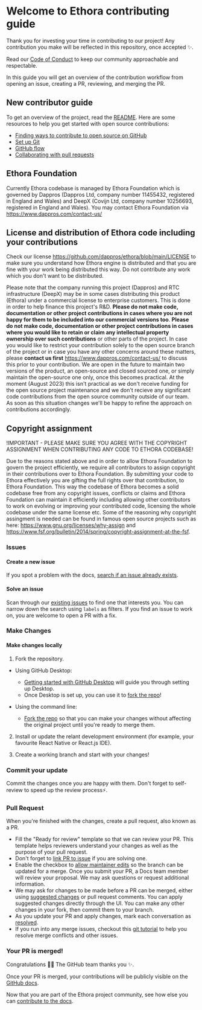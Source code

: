 # Welcome to Ethora contributing guide

Thank you for investing your time in contributing to our project! Any contribution you make will be reflected in this repository, once accepted :sparkles:.

Read our [Code of Conduct](./CODE_OF_CONDUCT.md) to keep our community approachable and respectable.

In this guide you will get an overview of the contribution workflow from opening an issue, creating a PR, reviewing, and merging the PR.

## New contributor guide

To get an overview of the project, read the [README](README.md). Here are some resources to help you get started with open source contributions:

- [Finding ways to contribute to open source on GitHub](https://docs.github.com/en/get-started/exploring-projects-on-github/finding-ways-to-contribute-to-open-source-on-github)
- [Set up Git](https://docs.github.com/en/get-started/quickstart/set-up-git)
- [GitHub flow](https://docs.github.com/en/get-started/quickstart/github-flow)
- [Collaborating with pull requests](https://docs.github.com/en/github/collaborating-with-pull-requests)

## Ethora Foundation

Currently Ethora codebase is managed by Ethora Foundation which is governed by Dappros (Dappros Ltd, company number 11455432, registered in England and Wales) and DeepX (Covijn Ltd, company number 10256693, registered in England and Wales). You may contact Ethora Foundation via https://www.dappros.com/contact-us/

## License and distribution of Ethora code including your contributions

Check our license https://github.com/dappros/ethora/blob/main/LICENSE to make sure you understand how Ethora engine is distributed and that you are fine with your work being distributed this way. Do not contribute any work which you don't want to be distributed.

Please note that the company running this project (Dappros) and RTC infrastructure (DeepX) may be in some cases distributing this product (Ethora) under a commercial license to enterprise customers. This is done in order to help finance this project's R&D. **Please do not make code, documentation or other project contributions in cases where you are not happy for them to be included into our commercial versions too**. **Please do not make code, documentation or other project contributions in cases where you would like to retain or claim any intellectual property ownership over such contributions** or other parts of the project. In case you would like to restrict your contribution solely to the open source branch of the project or in case you have any other concerns around these matters, please **contact us first** https://www.dappros.com/contact-us/ to discuss this prior to your contribution. We are open in the future to maintain two versions of the product, an open-source and closed sourced one, or simply maintain the open-source one only, once this becomes practical. At the moment (August 2023) this isn't practical as we don't receive funding for the open source project maintenance and we don't recieve any significant code contributions from the open source community outside of our team. As soon as this situation changes we'll be happy to refine the approach on contributions accordingly.

## Copyright assignment

!IMPORTANT - PLEASE MAKE SURE YOU AGREE WITH THE COPYRIGHT ASSIGNMENT WHEN CONTRIBUTING ANY CODE TO ETHORA CODEBASE!

Due to the reasons stated above and in order to allow Ethora Foundation to govern the project efficiently, we require all contributors to assign copyright in their contributions over to Ethora Foundation. By submitting your code to Ethora effectively you are gifting the full rights over that contribution, to Ethora Foundation. This way the codebase of Ethora becomes a solid codebase free from any copyright issues, conflicts or claims and Ethora Foundation can maintain it efficiently including allowing other contributors to work on evolving or improving your contributed code, licensing the whole codebase under the same license etc.
Some of the reasoning why copyright assingment is needed can be found in famous open source projects such as here: https://www.gnu.org/licenses/why-assign and https://www.fsf.org/bulletin/2014/spring/copyright-assignment-at-the-fsf.

### Issues

#### Create a new issue

If you spot a problem with the docs, [search if an issue already exists](https://docs.github.com/en/github/searching-for-information-on-github/searching-on-github/searching-issues-and-pull-requests#search-by-the-title-body-or-comments).

#### Solve an issue

Scan through our [existing issues](https://github.com/dappros/ethora/issues) to find one that interests you. You can narrow down the search using `labels` as filters. If you find an issue to work on, you are welcome to open a PR with a fix.

### Make Changes

#### Make changes locally

1. Fork the repository.

- Using GitHub Desktop:

  - [Getting started with GitHub Desktop](https://docs.github.com/en/desktop/installing-and-configuring-github-desktop/getting-started-with-github-desktop) will guide you through setting up Desktop.
  - Once Desktop is set up, you can use it to [fork the repo](https://docs.github.com/en/desktop/contributing-and-collaborating-using-github-desktop/cloning-and-forking-repositories-from-github-desktop)!

- Using the command line:
  - [Fork the repo](https://docs.github.com/en/github/getting-started-with-github/fork-a-repo#fork-an-example-repository) so that you can make your changes without affecting the original project until you're ready to merge them.

2. Install or update the relant development environment (for example, your favourite React Native or React.js IDE).

3. Create a working branch and start with your changes!

### Commit your update

Commit the changes once you are happy with them. Don't forget to self-review to speed up the review process:zap:.

### Pull Request

When you're finished with the changes, create a pull request, also known as a PR.

- Fill the "Ready for review" template so that we can review your PR. This template helps reviewers understand your changes as well as the purpose of your pull request.
- Don't forget to [link PR to issue](https://docs.github.com/en/issues/tracking-your-work-with-issues/linking-a-pull-request-to-an-issue) if you are solving one.
- Enable the checkbox to [allow maintainer edits](https://docs.github.com/en/github/collaborating-with-issues-and-pull-requests/allowing-changes-to-a-pull-request-branch-created-from-a-fork) so the branch can be updated for a merge.
  Once you submit your PR, a Docs team member will review your proposal. We may ask questions or request additional information.
- We may ask for changes to be made before a PR can be merged, either using [suggested changes](https://docs.github.com/en/github/collaborating-with-issues-and-pull-requests/incorporating-feedback-in-your-pull-request) or pull request comments. You can apply suggested changes directly through the UI. You can make any other changes in your fork, then commit them to your branch.
- As you update your PR and apply changes, mark each conversation as [resolved](https://docs.github.com/en/github/collaborating-with-issues-and-pull-requests/commenting-on-a-pull-request#resolving-conversations).
- If you run into any merge issues, checkout this [git tutorial](https://github.com/skills/resolve-merge-conflicts) to help you resolve merge conflicts and other issues.

### Your PR is merged!

Congratulations :tada::tada: The GitHub team thanks you :sparkles:.

Once your PR is merged, your contributions will be publicly visible on the [GitHub docs](https://docs.github.com/en).

Now that you are part of the Ethora project community, see how else you can [contribute to the docs](/contributing/types-of-contributions.md).
